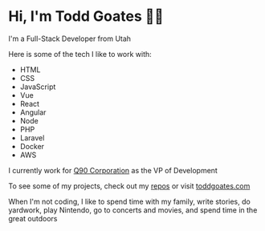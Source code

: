 # Hi, I'm Todd Goates 🐐🐐

I'm a Full-Stack Developer from Utah

Here is some of the tech I like to work with:

- HTML
- CSS
- JavaScript
- Vue
- React
- Angular
- Node
- PHP
- Laravel
- Docker
- AWS

I currently work for [Q90 Corporation](https://www.q90.com) as the VP of Development

To see some of my projects, check out my [repos](https://github.com/toddgoates?tab=repositories) or visit [toddgoates.com](https://toddgoates.com)

When I'm not coding, I like to spend time with my family, write stories, do yardwork, play Nintendo, go to concerts and movies, and spend time in the great outdoors
